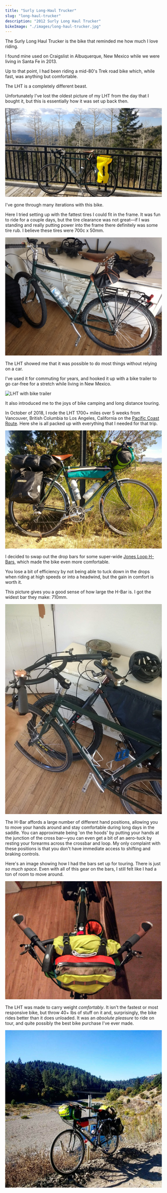 ```yaml
---
title: "Surly Long-Haul Trucker"
slug: "long-haul-trucker"
description: "2012 Surly Long Haul Trucker"
bikeImage: "./images/long-haul-trucker.jpg"
---
```


The Surly Long Haul Trucker is the bike that reminded me how much I love riding.

I found mine used on Craigslist in Albuquerque, New Mexico while we were living in Santa Fe in 2013.

Up to that point, I had been riding a mid-80's Trek road bike which, while fast, was anything but comfortable.

The LHT is a completely different beast.

Unfortunately I've lost the oldest picture of my LHT from the day that I bought it, but this is essentially how it was set up back then.

![LHT with drop bars](./images/lht-drops.jpg)

I've gone through many iterations with this bike.

Here I tried setting up with the fattest tires I could fit in the frame. It was fun to ride for a couple days, but the tire clearance was not great&mdash;if I was standing and really putting power into the frame there definitely was some tire rub. I believe these tires were 700c x 50mm.

![LHT with fat tires](./images/lht-fat-tires.jpg)

The LHT showed me that it was possible to do most things without relying on a car.

I've used it for commuting for years, and hooked it up with a bike trailer to go car-free for a stretch while living in New Mexico.

![LHT with bike trailer](images/lht-with-trailer.jpg)

It also introduced me to the joys of bike camping and long distance touring.

In October of 2018, I rode the LHT 1700+ miles over 5 weeks from Vancouver, British Columbia to Los Angeles, California on the [Pacific Coast Route](https://www.adventurecycling.org/routes-and-maps/adventure-cycling-route-network/pacific-coast/). Here she is all packed up with everything that I needed for that trip.

![LHT touring setup](images/lht-touring-setup-01.jpg)

I decided to swap out the drop bars for some super-wide [Jones Loop H-Bars](https://www.jonesbikes.com/jones-h-bar-butted-loop-aluminum/), which made the bike even more comfortable.

You lose a bit of efficiency by not being able to tuck down in the drops when riding at high speeds or into a headwind, but the gain in comfort is worth it.

This picture gives you a good sense of how large the H-Bar is. I got the widest bar they make: 710mm.

![Jones H-Bar unloaded](images/lht-h-bar.jpg)

The H-Bar affords a large number of different hand positions, allowing you to move your hands around and stay comfortable during long days in the saddle. You can approximate being 'on the hoods' by putting your hands at the junction of the cross bar&mdash;you can even get a bit of an aero-tuck by resting your forearms across the crossbar and loop. My only complaint with these positions is that you don't have immediate access to shifting and braking controls.

Here's an image showing how I had the bars set up for touring. There is just _so much space_. Even with all of this gear on the bars, I still felt like I had a ton of room to move around.

![Jones H-Bar loaded](images/lht-h-bar-loaded.jpg)

The LHT was made to carry weight _comfortably_. It isn't the fastest or most responsive bike, but throw 40+ lbs of stuff on it and, surprisingly, the bike rides better than it does unloaded. It was an _absolute pleasure_ to ride on tour, and quite possibly the best bike purchase I've ever made.

![LHT on tour in northern California](images/long-haul-trucker.jpg)
